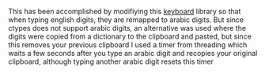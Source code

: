 This has been accomplished by modifiying this [keyboard](https://github.com/boppreh/keyboard) library so that when typing english digits, they are remapped to arabic digits.
But since ctypes does not support arabic digits, an alternative was used where the digits were copied from a dictionary to the clipboard and pasted, but since this removes your previous clipboard I used a timer from threading which waits a few seconds after you type an arabic digit and recopies your original clipboard, although typing another arabic digit resets this timer

